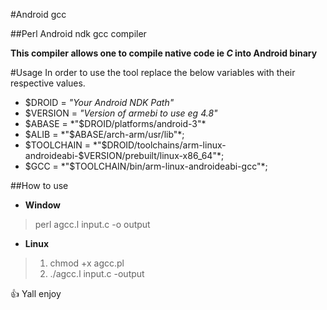 #Android gcc

##Perl Android ndk gcc compiler

**This compiler allows  one to compile native code ie _C_ into Android binary**

#Usage
In order to use the tool replace the below variables with their respective values.

- $DROID = *"Your Android NDK Path"*
- $VERSION = *"Version of armebi to use eg 4.8"*
- $ABASE = *"$DROID/platforms/android-3"*
- $ALIB = *"$ABASE/arch-arm/usr/lib"*;
- $TOOLCHAIN = *"$DROID/toolchains/arm-linux-androideabi-$VERSION/prebuilt/linux-x86_64"*;
- $GCC = *"$TOOLCHAIN/bin/arm-linux-androideabi-gcc"*;

##How to use
- **Window**
> perl agcc.l input.c -o output

- **Linux**
> 1. chmod +x agcc.pl
> 2. ./agcc.l input.c -output

:+1: Yall enjoy
